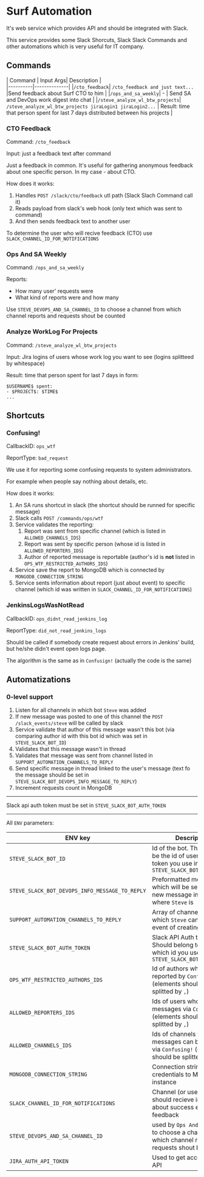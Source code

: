 # Surf Automation

It's web service which provides API and should be integrated with Slack.

This service provides some Slack Shorcuts, Slack Slack Commands and other automations which is very useful for IT company. 

## Commands

| Command | Input Args| Description |   
|----------|--------------|
|`/cto_feedback`| `/cto_feedback and just text...` |Send feedback about Surf CTO to him |
|`/ops_and_sa_weekly`| - | Send SA and DevOps work digest into chat |
|`/steve_analyze_wl_btw_projects`| `/steve_analyze_wl_btw_projects jiraLogin1 jiraLogin2...` | Result: time that person spent for last 7 days distributed between his projects |

### CTO Feedback

Command: `/cto_feedback`

Input: just a feedback text after command

Just a feedback in common. It's useful for gathering anonymous feedback about one specific person. In my case - about CTO.

How does it works:
1. Handles `POST /slack/cto/feedback` utl path (Slack Slach Command call it)
2. Reads payload from slack's web hook (only text which was sent to command)
3. And then sends feedback text to another user

To determine the user who will recive feedback (CTO) use `SLACK_CHANNEL_ID_FOR_NOTIFICATIONS`

### Ops And SA Weekly

Command: `/ops_and_sa_weekly`

Reports:
- How many user' requests were
- What kind of reports were and how many

Use `STEVE_DEVOPS_AND_SA_CHANNEL_ID` to choose a channel from which channel reports and requests shout be counted

### Analyze WorkLog For Projects

Command: `/steve_analyze_wl_btw_projects`

Input: Jira logins of users whose work log you want to see (logins splitteed by whitespace)

Result: time that person spent for last 7 days in form:

```
$USERNAME$ spent:
- $PROJECT$: $TIME$
...
```

## Shortcuts

### Confusing!

CallbackID: `ops_wtf`

ReportType: `bad_request`

We use it for reporting some confusing requests to system administrators.

For example when people say nothing about details, etc. 

How does it works:
1. An SA runs shortcut in slack (the shortcut should be runned for specific message)
2. Slack calls `POST /commands/ops/wtf`
3. Service validates the reporting:
    1. Report was sent from specific channel (which is listed in `ALLOWED_CHANNELS_IDS`)
    2. Report was sent by specific person (whose id is listed in `ALLOWED_REPORTERS_IDS`)
    3. Author of reported message is reportable (author's id is **not** listed in `OPS_WTF_RESTRICTED_AUTHORS_IDS`)
4. Service save the report to MongoDB which is connected by `MONGODB_CONNECTION_STRING`
5. Service sents information about report (just about event) to specific channel (which id was written in `SLACK_CHANNEL_ID_FOR_NOTIFICATIONS`)

### JenkinsLogsWasNotRead

CallbackID: `ops_didnt_read_jenkins_log`

ReportType: `did_not_read_jenkins_logs`

Should be called if somebody create request about errors in Jenkins' build, but he/she didn't event open logs page.

The algorithm is the same as in `Confusign!` (actually the code is the same)

## Automatizations

### 0-level support

1. Listen for all channels in which bot `Steve` was added
2. If new message was posted to one of this channel the `POST /slack_events/steve` will be called by slack
3. Service validate that author of this message wasn't this bot (via comparing author id with this bot id which was set in `STEVE_SLACK_BOT_ID`)
4. Validates that this message wasn't in thread
5. Validates that message was sent from channel listed in `SUPPORT_AUTOMATION_CHANNELS_TO_REPLY`
5. Send specific message in thread linked to the user's message (text fo the message should be set in `STEVE_SLACK_BOT_DEVOPS_INFO_MESSAGE_TO_REPLY`)
6. Increment requests count in MongoDB

---

Slack api auth token must be set in `STEVE_SLACK_BOT_AUTH_TOKEN`

---

All `ENV` parameters:


| ENV  key |  Description |   
|----------|--------------|
|`STEVE_SLACK_BOT_ID`|Id of the bot. This id should be the id of user whose token you use in `STEVE_SLACK_BOT_AUTH_TOKEN`|
|`STEVE_SLACK_BOT_DEVOPS_INFO_MESSAGE_TO_REPLY`|Preformatted message which will be sent for any new message in shannels where `Steve` is|
|`SUPPORT_AUTOMATION_CHANNELS_TO_REPLY`|Array of channel ids in which `Steve` can reply on event of creating message|
|`STEVE_SLACK_BOT_AUTH_TOKEN`|Slack API Auth token. Should belong to user which id you use in `STEVE_SLACK_BOT_ID`|
|`OPS_WTF_RESTRICTED_AUTHORS_IDS`|Id of authors whe can't be reported by `Confusing!` (elements should be splitted by `,`)|
|`ALLOWED_REPORTERS_IDS`|Ids of users who can report messages via `Confusing!` (elements should be splitted by `,`)|
|`ALLOWED_CHANNELS_IDS`|Ids of channels from which messages can be reported via `Confusing!` (elements should be splitted by `,`)|
|`MONGODB_CONNECTION_STRING`|Connection string with credentials to MongoDB instance|
|`SLACK_CHANNEL_ID_FOR_NOTIFICATIONS`|Channel (or user) id who should recieve information about success events or feedback|
|`STEVE_DEVOPS_AND_SA_CHANNEL_ID`| used by `Ops And SA Weekly` to choose a channel from which channel reports and requests shout be counted |
|`JIRA_AUTH_API_TOKEN`| Used to get access to JIRA API |